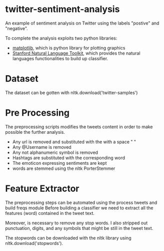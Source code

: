 # twitter-sentiment-analysis
An example of sentiment analysis on Twitter using the labels "postive" and "negative".

To complete the analysis exploits two python libraries:

- [matplotlib](http://www.matplotlib.org/), which is python library for plotting graphics
- [Stanford Natural Language Toolkit](http://www.nltk.org/), which provides the natural languages functionalities to build up classifier.

# Dataset
The dataset can be gotten with nltk.download('twitter-samples')

# Pre Processing

The preprocessing scripts modifies the tweets content in order to make possible the further analysis. 

- Any url is removed and substituted with the with a space " "
- Any @Username is removed
- Any not alphanumeric symbol is removed 
- Hashtags are substituted with the corresponding word
- The emoticon expressing sentiments are kept
- words are stemmed using the nltk PorterStemmer

# Feature Extractor
The preprocessing steps can be automated using the process tweets and build freqs module
Before building a classifier we need to extract all the features (word) contained in the tweet text.

Moreover, is necessary to remove any stop words. 
I also stripped out punctuation, digits, and any symbols that might be still in the tweet text.

The stopwords can be downloaded with the nltk library using nltk.download('stopwords').
